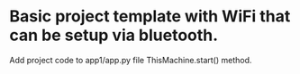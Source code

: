 # Basic project template with WiFi that can be setup via bluetooth.

Add project code to app1/app.py file ThisMachine.start() method.
